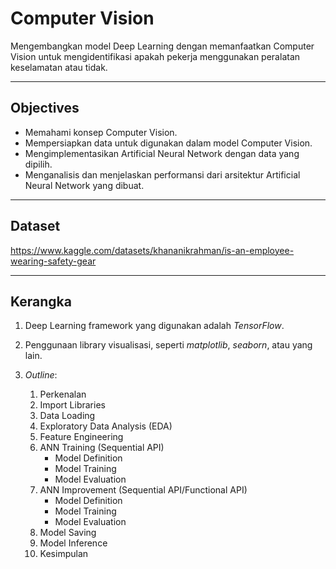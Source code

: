 # Computer Vision
Mengembangkan model Deep Learning dengan memanfaatkan Computer Vision untuk mengidentifikasi apakah pekerja menggunakan peralatan keselamatan atau tidak.

---

## Objectives
- Memahami konsep Computer Vision.
- Mempersiapkan data untuk digunakan dalam model Computer Vision.
- Mengimplementasikan Artificial Neural Network dengan data yang dipilih.
- Menganalisis dan menjelaskan performansi dari arsitektur Artificial Neural Network yang dibuat.

---

## Dataset
https://www.kaggle.com/datasets/khananikrahman/is-an-employee-wearing-safety-gear 

---

## Kerangka

1. Deep Learning framework yang digunakan adalah *TensorFlow*.

2. Penggunaan library visualisasi, seperti *matplotlib*, *seaborn*, atau yang lain.

3. *Outline*:
   1. Perkenalan
   2. Import Libraries
   3. Data Loading
   4. Exploratory Data Analysis (EDA)
   5. Feature Engineering
   6. ANN Training (Sequential API)
      - Model Definition
      - Model Training
      - Model Evaluation
   8. ANN Improvement (Sequential API/Functional API)
      - Model Definition
      - Model Training
      - Model Evaluation
   9. Model Saving
   10. Model Inference
   11. Kesimpulan
